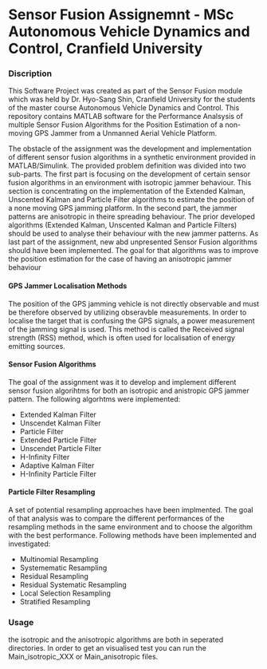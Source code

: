 # Sensor Fusion Assignemnt - MSc Autonomous Vehicle Dynamics and Control, Cranfield University


### Discription
This Software Project was created as part of the Sensor Fusion module which was held by Dr. Hyo-Sang Shin, Cranfield University for the students of the master course Autonomous Vehicle Dynamics and Control. This repository contains MATLAB software for the Performance Analsysis of multiple Sensor Fusion Algorithms for the Position Estimation of a non-moving GPS Jammer from a Unmanned Aerial Vehicle Platform. 

The obstacle of the assignment was the development and implementation of different sensor fusion algorithms in a synthetic environment provided in MATLAB/Simulink. The provided problem definition was divided into two sub-parts. The first part is focusing on the development of certain sensor fusion algorithms in an environment with isotropic jammer behaviour. This section is concentrating on the implementation of the Extended Kalman, Unscented Kalman and Particle Filter algorithms to estimate the position of a none moving GPS jamming platform. In the second part, the jammer patterns are anisotropic in theire spreading
behaviour. The prior developed algorithms (Extended Kalman, Unscented Kalman and Particle Filters) should be used to analyse their behaviour with the new jammer patterns. As last part of the assignment, new abd unpresented Sensor Fusion algorithms should have been implemented. The goal for that algorithms was to improve the position estimation for the case of having an anisotropic jammer behaviour

#### GPS Jammer Localisation Methods

The position of the GPS jamming vehicle is not directly observable and must be therefore observed by utilizing obseravble measurements. In order to localise the target that is confusing the GPS signals, a power measurement of the jamming signal is used. This method is called the Received signal strength (RSS) method, which is often used for localisation of energy emitting sources.

#### Sensor Fusion Algorithms

The goal of the assignment was it to develop and implement different sensor fusion algorihtms for both an isotropic and anistropic GPS jammer pattern. The following algorhtms were implemented:
* Extended Kalman Filter
* Unscendet Kalman Filter
* Particle Filter
* Extended Particle Filter
* Unscendet Particle Filter
* H-Infinity Filter
* Adaptive Kalman Filter
* H-Infinity Particle Filter


#### Particle Filter Resampling

A set of potential resampling approaches have been implmented. The goal of that analysis was to compare the different performances of the resampling methods in the same environment and to choose the algorithm with the best performance. Following methods have been implemented and investigated:

* Multinomial Resampling
* Systemematic Resampling
* Residual Resampling
* Residual Systematic Resampling
* Local Selection Resampling
* Stratified Resampling 

### Usage

the isotropic and the anisotropic algorithms are both in seperated directories. In order to get an visualised test you can run the Main_isotropic_XXX or Main_anisotropic files.

